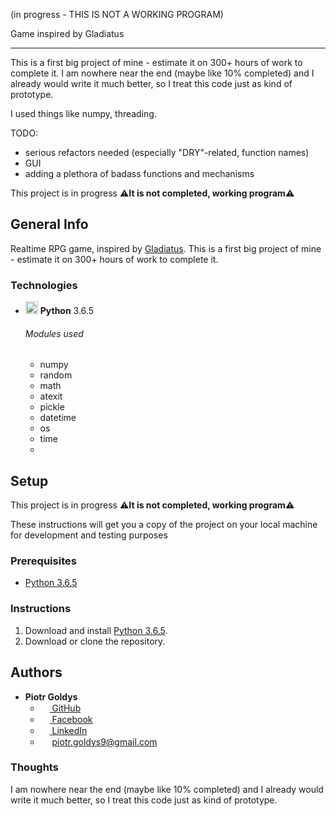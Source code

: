 (in progress - THIS IS NOT A WORKING PROGRAM)

Game inspired by Gladiatus
___________________________________

This is a first big project of mine - estimate it on 300+ hours of work to complete it.
I am nowhere near the end (maybe like 10% completed) and I already would write it much better, 
so I treat this code just as kind of prototype.

I used things like numpy, threading.


TODO:
- serious refactors needed (especially "DRY"-related, function names)
- GUI
- adding a plethora of badass functions and mechanisms





This project is in progress
:warning:__It is not completed, working program__:warning:

## __General Info__
Realtime RPG game, inspired by <a target="_blank" rel="noopener noreferrer" href="https://pl.gladiatus.gameforge.com/game/">Gladiatus</a>.
This is a first big project of mine - estimate it on 300+ hours of work to complete it.


### __Technologies__
* <img src="https://upload.wikimedia.org/wikipedia/commons/thumb/c/c3/Python-logo-notext.svg/2000px-Python-logo-notext.svg.png" alt="drawing" width="20px"/> __Python__ 3.6.5 
     ###### Modules used
     * numpy
     * random
     * math
     * atexit
     * pickle
     * datetime
     * os
     * time
     * 


## __Setup__

This project is in progress
:warning:__It is not completed, working program__:warning:
   
These instructions will get you a copy of the project on your local machine for development and testing purposes

### __Prerequisites__

* <a target="_blank" rel="noopener noreferrer" href="https://www.python.org/downloads/">Python 3.6.5</a>



### __Instructions__

   1. Download and install <a target="_blank" rel="noopener noreferrer" href="https://www.python.org/downloads/">Python 3.6.5</a>.
   2. Download or clone the repository.



## __Authors__

* **Piotr Goldys** 
    * <a href="https://github.com/Pegietix"><img src="https://image.flaticon.com/icons/svg/25/25231.svg" height="15px"> GitHub</a>
    * <a href="https://facebook.com/Pitold"><img src="https://en.facebookbrand.com/wp-content/uploads/2016/05/flogo_rgb_hex-brc-site-250.png" height="15px"> Facebook</a>
    * <a href="https://www.linkedin.com/in/piotr-goldys/"><img src="https://encrypted-tbn0.gstatic.com/images?q=tbn:ANd9GcTW0m7yXW45tMa1MmBfOm904CyHUrPYTK8BZufKdA5O4NtvvSui" height="15px"> LinkedIn</a>
    * <img src="https://upload.wikimedia.org/wikipedia/commons/thumb/4/45/New_Logo_Gmail.svg/1280px-New_Logo_Gmail.svg.png" height="15px"> piotr.goldys9@gmail.com</a>
    

### Thoughts
   I am nowhere near the end (maybe like 10% completed) and I already would write it much better, 
so I treat this code just as kind of prototype.
